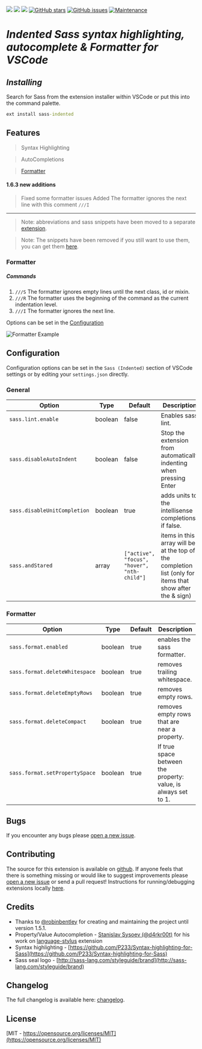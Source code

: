 [![](https://vsmarketplacebadge.apphb.com/version-short/syler.sass-indented.svg)](https://marketplace.visualstudio.com/items?itemName=syler.sass-indented)
[![](https://vsmarketplacebadge.apphb.com/rating-short/syler.sass-indented.svg)](https://marketplace.visualstudio.com/items?itemName=syler.sass-indented)
[![](https://vsmarketplacebadge.apphb.com/installs-short/syler.sass-indented.svg)](https://marketplace.visualstudio.com/items?itemName=syler.sass-indented)
[![GitHub stars](https://img.shields.io/github/stars/TheRealSyler/vscode-sass-indented.svg?style=social&label=Star%20on%20Github)](https://github.com/TheRealSyler/vscode-sass-indented)
[![GitHub issues](https://img.shields.io/github/issues-raw/TheRealSyler/vscode-sass-indented?color=%232a2)](https://github.com/TheRealSyler/vscode-sass-indented)
[![Maintenance](https://img.shields.io/maintenance/yes/2019.svg)](https://GitHub.com/TheRealSyler/vscode-sass-indented/graphs/commit-activity)

# _Indented Sass syntax highlighting, autocomplete & Formatter for VSCode_

## **_Installing_**

Search for Sass from the extension installer within VSCode or put this into the command palette.

```cmd
ext install sass-indented
```

## **Features**

> Syntax Highlighting

> AutoCompletions

> [Formatter](#formatter)

#### 1.6.3 new additions

> Fixed some formatter issues
> Added The formatter ignores the next line with this comment `///I`

---

> Note: abbreviations and sass snippets have been moved to a separate [extension](https://marketplace.visualstudio.com/items?itemName=syler.sass-next).

> Note: The snippets have been removed if you still want to use them, you can get them [here](https://github.com/TheRealSyler/vscode-sass-indented/blob/a3ffc7a005c2ccd82e7c50ccf391ba5d22afee13/snippets/sass.json).

### **Formatter**

##### Commands

1. `///S` The formatter ignores empty lines until the next class, id or mixin.
2. `///R` The formatter uses the beginning of the command as the current indentation level.
3. `///I` The formatter ignores the next line.

Options can be set in the [Configuration](#Configuration)

![Formatter Example](https://media.giphy.com/media/fXhWNUfxr2bFNqgHzk/giphy.gif)

## **Configuration**

Configuration options can be set in the `Sass (Indented)` section of VSCode settings or by editing your `settings.json` directly.

### General

| Option                       | Type    | Default                                     | Description                                                                                               |
| ---------------------------- | ------- | ------------------------------------------- | --------------------------------------------------------------------------------------------------------- |
| `sass.lint.enable`           | boolean | false                                       | Enables sass lint.                                                                                        |
| `sass.disableAutoIndent`     | boolean | false                                       | Stop the extension from automatically indenting when pressing Enter                                       |
| `sass.disableUnitCompletion` | boolean | true                                        | adds units to the intellisense completions if false.                                                      |
| `sass.andStared`             | array   | `["active", "focus", "hover", "nth-child"]` | items in this array will be at the top of the completion list (only for items that show after the & sign) |

### Formatter

| Option                         | Type    | Default | Description                                                    |
| ------------------------------ | ------- | ------- | -------------------------------------------------------------- |
| `sass.format.enabled`          | boolean | true    | enables the sass formatter.                                    |
| `sass.format.deleteWhitespace` | boolean | true    | removes trailing whitespace.                                   |
| `sass.format.deleteEmptyRows`  | boolean | true    | removes empty rows.                                            |
| `sass.format.deleteCompact`    | boolean | true    | removes empty rows that are near a property.                   |
| `sass.format.setPropertySpace` | boolean | true    | If true space between the property: value, is always set to 1. |

## **Bugs**

If you encounter any bugs please [open a new issue](https://github.com/TheRealSyler/vscode-sass-indented/issues/new?assignees=TheRealSyler&labels=bug&template=bug_report.md&title=).

## **Contributing**

The source for this extension is available on [github](https://github.com/TheRealSyler/vscode-sass-indented). If anyone feels that there is something missing or would like to suggest improvements please [open a new issue](https://github.com/TheRealSyler/vscode-sass-indented/issues/new?assignees=TheRealSyler&labels=enhancement&template=feature_request.md&title=) or send a pull request! Instructions for running/debugging extensions locally [here](https://code.visualstudio.com/docs/extensions/overview).

## **Credits**

- Thanks to [@robinbentley](https://github.com/robinbentley) for creating and maintaining the project until version 1.5.1.
- Property/Value Autocompletion - [Stanislav Sysoev (@d4rkr00t)](https://github.com/d4rkr00t) for his work on [language-stylus](https://github.com/d4rkr00t/language-stylus) extension
- Syntax highlighting - [https://github.com/P233/Syntax-highlighting-for-Sass](https://github.com/P233/Syntax-highlighting-for-Sass)
- Sass seal logo - [http://sass-lang.com/styleguide/brand](http://sass-lang.com/styleguide/brand)

## Changelog

The full changelog is available here: [changelog](CHANGELOG.md).

## License

[MIT - https://opensource.org/licenses/MIT](https://opensource.org/licenses/MIT)
